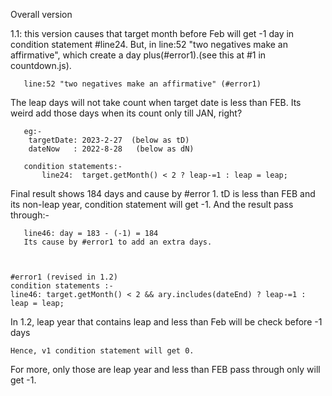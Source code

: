 Overall version
 
1.1: this version causes that target month before Feb will get -1 day in condition statement #line24. But, in line:52 "two negatives make an affirmative", which create a day plus(#error1).(see this at #1 in countdown.js).
  
       line:52 "two negatives make an affirmative" (#error1)

The leap days will not take count when target date is less than FEB. Its weird add those days when its count only till JAN, right?

       eg:-
        targetDate: 2023-2-27  (below as tD)
        dateNow   : 2022-8-28   (below as dN)

       condition statements:-
           line24:  target.getMonth() < 2 ? leap-=1 : leap = leap;

 Final result shows 184 days and cause by #error 1.
 tD is less than FEB and its non-leap year, condition statement will get -1. And the result pass through:-

       line46: day = 183 - (-1) = 184
       Its cause by #error1 to add an extra days.



    #error1 (revised in 1.2) 
    condition statements :-
    line46: target.getMonth() < 2 && ary.includes(dateEnd) ? leap-=1 : leap = leap;

In 1.2, leap year that contains leap and less than Feb will be check before -1 days
    
    Hence, v1 condition statement will get 0.
For more, only those are leap year and less than FEB pass through only will get -1.

